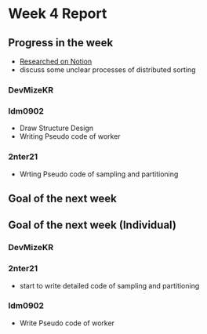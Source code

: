 # Week 4 Report

## Progress in the week
 * [Researched on Notion](https://www.notion.so/SD-Project-124f77d7c97e8011a6cbef480b7c2a03)
 * discuss some unclear processes of distributed sorting
   
### DevMizeKR

### ldm0902
 * Draw Structure Design
 * Writing Pseudo code of worker

### 2nter21
 * Wrting Pseudo code of sampling and partitioning

## Goal of the next week

## Goal of the next week (Individual)
### DevMizeKR

### 2nter21
 * start to write detailed code of sampling and partitioning

### ldm0902
 * Write Pseudo code of worker 
